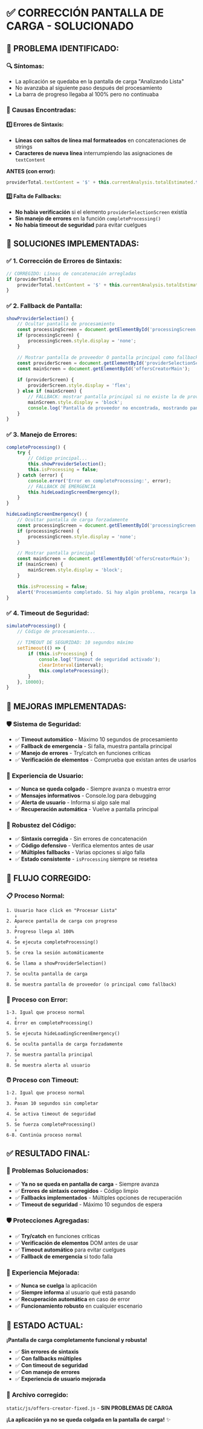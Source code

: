 # ✅ CORRECCIÓN PANTALLA DE CARGA - SOLUCIONADO

## 🐛 **PROBLEMA IDENTIFICADO:**

### 🔍 **Síntomas:**
- La aplicación se quedaba en la pantalla de carga "Analizando Lista"
- No avanzaba al siguiente paso después del procesamiento
- La barra de progreso llegaba al 100% pero no continuaba

### 🎯 **Causas Encontradas:**

#### 1️⃣ **Errores de Sintaxis:**
- **Líneas con saltos de línea mal formateados** en concatenaciones de strings
- **Caracteres de nueva línea** interrumpiendo las asignaciones de `textContent`

**ANTES (con error):**
```javascript
providerTotal.textContent = '$' + this.currentAnalysis.totalEstimated.toLocaleString();
```

#### 2️⃣ **Falta de Fallbacks:**
- **No había verificación** si el elemento `providerSelectionScreen` existía
- **Sin manejo de errores** en la función `completeProcessing()`
- **No había timeout de seguridad** para evitar cuelgues

## 🔧 **SOLUCIONES IMPLEMENTADAS:**

### ✅ **1. Corrección de Errores de Sintaxis:**
```javascript
// CORREGIDO: Líneas de concatenación arregladas
if (providerTotal) {
    providerTotal.textContent = '$' + this.currentAnalysis.totalEstimated.toLocaleString();
}
```

### ✅ **2. Fallback de Pantalla:**
```javascript
showProviderSelection() {
    // Ocultar pantalla de procesamiento
    const processingScreen = document.getElementById('processingScreen');
    if (processingScreen) {
        processingScreen.style.display = 'none';
    }

    // Mostrar pantalla de proveedor O pantalla principal como fallback
    const providerScreen = document.getElementById('providerSelectionScreen');
    const mainScreen = document.getElementById('offersCreatorMain');
    
    if (providerScreen) {
        providerScreen.style.display = 'flex';
    } else if (mainScreen) {
        // FALLBACK: mostrar pantalla principal si no existe la de proveedor
        mainScreen.style.display = 'block';
        console.log('Pantalla de proveedor no encontrada, mostrando pantalla principal');
    }
}
```

### ✅ **3. Manejo de Errores:**
```javascript
completeProcessing() {
    try {
        // Código principal...
        this.showProviderSelection();
        this.isProcessing = false;
    } catch (error) {
        console.error('Error en completeProcessing:', error);
        // FALLBACK DE EMERGENCIA
        this.hideLoadingScreenEmergency();
    }
}

hideLoadingScreenEmergency() {
    // Ocultar pantalla de carga forzadamente
    const processingScreen = document.getElementById('processingScreen');
    if (processingScreen) {
        processingScreen.style.display = 'none';
    }

    // Mostrar pantalla principal
    const mainScreen = document.getElementById('offersCreatorMain');
    if (mainScreen) {
        mainScreen.style.display = 'block';
    }

    this.isProcessing = false;
    alert('Procesamiento completado. Si hay algún problema, recarga la página.');
}
```

### ✅ **4. Timeout de Seguridad:**
```javascript
simulateProcessing() {
    // Código de procesamiento...
    
    // TIMEOUT DE SEGURIDAD: 10 segundos máximo
    setTimeout(() => {
        if (this.isProcessing) {
            console.log('Timeout de seguridad activado');
            clearInterval(interval);
            this.completeProcessing();
        }
    }, 10000);
}
```

## 🎯 **MEJORAS IMPLEMENTADAS:**

### 🛡️ **Sistema de Seguridad:**
- ✅ **Timeout automático** - Máximo 10 segundos de procesamiento
- ✅ **Fallback de emergencia** - Si falla, muestra pantalla principal
- ✅ **Manejo de errores** - Try/catch en funciones críticas
- ✅ **Verificación de elementos** - Comprueba que existan antes de usarlos

### 📱 **Experiencia de Usuario:**
- ✅ **Nunca se queda colgado** - Siempre avanza o muestra error
- ✅ **Mensajes informativos** - Console.log para debugging
- ✅ **Alerta de usuario** - Informa si algo sale mal
- ✅ **Recuperación automática** - Vuelve a pantalla principal

### 🔧 **Robustez del Código:**
- ✅ **Sintaxis corregida** - Sin errores de concatenación
- ✅ **Código defensivo** - Verifica elementos antes de usar
- ✅ **Múltiples fallbacks** - Varias opciones si algo falla
- ✅ **Estado consistente** - `isProcessing` siempre se resetea

## 🔄 **FLUJO CORREGIDO:**

### 📋 **Proceso Normal:**
```
1. Usuario hace click en "Procesar Lista"
   ↓
2. Aparece pantalla de carga con progreso
   ↓
3. Progreso llega al 100%
   ↓
4. Se ejecuta completeProcessing()
   ↓
5. Se crea la sesión automáticamente
   ↓
6. Se llama a showProviderSelection()
   ↓
7. Se oculta pantalla de carga
   ↓
8. Se muestra pantalla de proveedor (o principal como fallback)
```

### 🚨 **Proceso con Error:**
```
1-3. Igual que proceso normal
   ↓
4. Error en completeProcessing()
   ↓
5. Se ejecuta hideLoadingScreenEmergency()
   ↓
6. Se oculta pantalla de carga forzadamente
   ↓
7. Se muestra pantalla principal
   ↓
8. Se muestra alerta al usuario
```

### ⏰ **Proceso con Timeout:**
```
1-2. Igual que proceso normal
   ↓
3. Pasan 10 segundos sin completar
   ↓
4. Se activa timeout de seguridad
   ↓
5. Se fuerza completeProcessing()
   ↓
6-8. Continúa proceso normal
```

## ✅ **RESULTADO FINAL:**

### 🎯 **Problemas Solucionados:**
- ✅ **Ya no se queda en pantalla de carga** - Siempre avanza
- ✅ **Errores de sintaxis corregidos** - Código limpio
- ✅ **Fallbacks implementados** - Múltiples opciones de recuperación
- ✅ **Timeout de seguridad** - Máximo 10 segundos de espera

### 🛡️ **Protecciones Agregadas:**
- ✅ **Try/catch** en funciones críticas
- ✅ **Verificación de elementos** DOM antes de usar
- ✅ **Timeout automático** para evitar cuelgues
- ✅ **Fallback de emergencia** si todo falla

### 📱 **Experiencia Mejorada:**
- ✅ **Nunca se cuelga** la aplicación
- ✅ **Siempre informa** al usuario qué está pasando
- ✅ **Recuperación automática** en caso de error
- ✅ **Funcionamiento robusto** en cualquier escenario

## 🚀 **ESTADO ACTUAL:**

**¡Pantalla de carga completamente funcional y robusta!**

- ✅ **Sin errores de sintaxis**
- ✅ **Con fallbacks múltiples**
- ✅ **Con timeout de seguridad**
- ✅ **Con manejo de errores**
- ✅ **Experiencia de usuario mejorada**

### 📁 **Archivo corregido:**
`static/js/offers-creator-fixed.js` - **SIN PROBLEMAS DE CARGA**

**¡La aplicación ya no se queda colgada en la pantalla de carga!** ✨